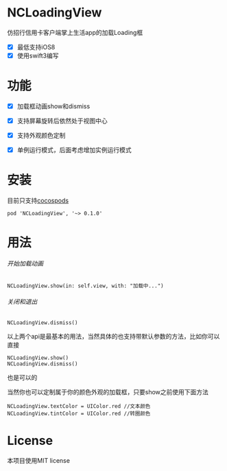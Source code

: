 # NCLoadingView
仿招行信用卡客户端掌上生活app的加载Loading框

- [x] 最低支持iOS8
- [x] 使用swift3编写

# 功能
- [x] 加载框动画show和dismiss
- [x] 支持屏幕旋转后依然处于视图中心
- [x] 支持外观颜色定制
- [x] 单例运行模式，后面考虑增加实例运行模式



# 安装
目前只支持[cocospods](https://cocoapods.org)
```
pod 'NCLoadingView', '~> 0.1.0'
```


# 用法
###### 开始加载动画
```
NCLoadingView.show(in: self.view, with: "加载中...")
```
###### 关闭和退出

```
NCLoadingView.dismiss()
```


以上两个api是最基本的用法，当然具体的也支持带默认参数的方法，比如你可以直接



```
NCLoadingView.show()
NCLoadingView.dismiss()
```
也是可以的

当然你也可以定制属于你的颜色外观的加载框，只要show之前使用下面方法

```
NCLoadingView.textColor = UIColor.red //文本颜色
NCLoadingView.tintColor = UIColor.red //转圈颜色
```

# License
本项目使用MIT license
